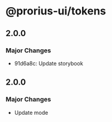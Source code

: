 # @prorius-ui/tokens

## 2.0.0

### Major Changes

- 91d6a8c: Update storybook

## 2.0.0

### Major Changes

- Update mode
